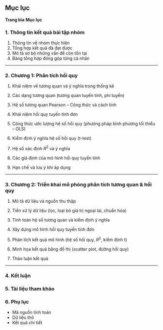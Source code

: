 ## **Mục lục**

**Trang bìa**
**Mục lục**

### **1. Thông tin kết quả bài tập nhóm**

1. Thông tin về nhóm thực hiện
2. Tổng hợp kết quả đã đạt được
3. Mô tả sơ bộ những vấn đề còn tồn tại
4. Bảng tổng hợp đóng góp từng cá nhân

---

### **2. Chương 1: Phân tích hồi quy**

1. Khái niệm về tương quan và ý nghĩa trong thống kê

2. Các dạng tương quan (tương quan tuyến tính, phi tuyến)
3. Hệ số tương quan Pearson – Công thức và cách tính
4. Khái niệm hồi quy tuyến tính đơn
5. Công thức ước lượng hệ số hồi quy (phương pháp bình phương tối thiểu – OLS)
6. Kiểm định ý nghĩa hệ số hồi quy (t-test)
7. Hệ số xác định $R^2$ và ý nghĩa
8. Các giả định của mô hình hồi quy tuyến tính
9. Hạn chế và lưu ý khi áp dụng

---

### **3. Chương 2: Triển khai mô phỏng phân tích tương quan & hồi quy**

1. Mô tả dữ liệu và nguồn thu thập

2. Tiền xử lý dữ liệu (lọc, loại bỏ giá trị ngoại lai, chuẩn hóa)
3. Tính toán hệ số tương quan và kiểm định ý nghĩa
4. Xây dựng mô hình hồi quy tuyến tính đơn
5. Phân tích kết quả mô hình (hệ số hồi quy, $R^2$, kiểm định t)
6. Minh họa kết quả bằng đồ thị (scatter plot, đường hồi quy)
7. Thảo luận kết quả

---

### **4. Kết luận**

### **5. Tài liệu tham khảo**

### **6. Phụ lục**

* Mã nguồn tính toán
* Dữ liệu thô
* Kết quả chi tiết
